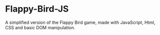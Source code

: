 # Flappy-Bird-JS

A simplified version of the Flappy Bird game, made with JavaScript, Html, CSS and 
basic DOM manipulation.
